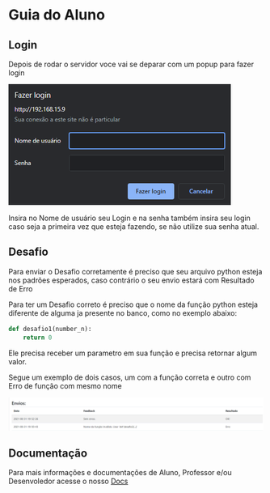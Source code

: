 # Guia do Aluno

## Login

Depois de rodar o servidor voce vai se deparar com um popup para fazer login

![alt text](img/login.png?raw=true "Popup")

Insira no Nome de usuário seu Login e na senha também insira seu login caso seja a primeira vez que esteja fazendo, se não utilize sua senha atual.

## Desafio

Para enviar o Desafio corretamente é preciso que seu arquivo python esteja nos padrões esperados, caso contrário o seu envio estará com Resultado de Erro

Para ter um Desafio correto é preciso que o nome da função python esteja diferente de alguma ja presente no banco, como no exemplo abaixo:

```python
def desafio1(number_n):
    return 0
```

Ele precisa receber um parametro em sua função e precisa retornar algum valor.

Segue um exemplo de dois casos, um com a função correta e outro com Erro de função com mesmo nome

![alt text](img/desafio-erro.png?raw=true "Desafio")

## Documentação

Para mais informações e documentações de Aluno, Professor e/ou Desenvoledor acesse o nosso [Docs](docs)


